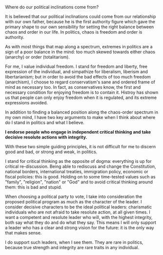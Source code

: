Where do our political inclinations come from?

It is believed that our political inclinations could come from our relationship with our own father, because he is the first authority figure which gave the primary shape to our own sensibility for setting the right balance between chaos and order in our life.
In politics, chaos is freedom and order is authority.

As with most things that map along a spectrum, extremes in politics are a sign of a poor balance in the mind: too much skewed towards either chaos (anarchy) or order (totalitarism).

For me, I value individual freedom.
I stand for freedom and liberty, free expression of the individual, and simpathize for liberalism, liberism and libertarianism; but in order to avoid the bad effects of too much freedom (anarchism), I choose to regard conservatism's sane and ordered frame of mind as necessary too.
In fact, as conservatives know, the first and necessary condition for enjoying freedom is to contain it.
Histroy has shown us that people can only enjoy freedom when it is regulated, and its extreme expressions avoided.

In addition to finding a balanced position along the chaos-order spectrum in my own mind, I have two key arguments to make when I think about where do I stand in politics and what I believe.

**I endorse people who engage in independent critical thinking and take decisive resolute actions with integrity.**

With these two simple guiding principles, it is not difficult for me to discern good and bad, or strong and weak, in politics.

I stand for critical thinking as the opposite of dogma: everything is up for critical re-discussion.
Being able to rediscuss and change the Constitution, national borders, international treaties, immigration policy, economic or fiscal policies: this is good.
Holding on to some time-tested values such as "family", "religion", "nation" or "God" and to avoid critical thinking around them: this is bad and stupid.

When choosing a political party to vote, I take into consideration the proposed political program as much as the character of the leader.
I consider decisive characters to be the ideal political leaders: charismatic individuals who are not afraid to take resolute action, at all given times.
I want a competent and resolute leader who will, with the highest integrity, both say what they do and do what they say.
This means I will only support a leader who has a clear and strong vision for the future: it is the only way that makes sense.

I do support such leaders, when I see them.
They are rare in politics, because true strength and integrity are rare traits in any individual.
